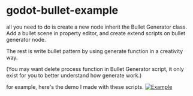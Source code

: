 # godot-bullet-example

all you need to do is create a new node inherit the Bullet Generator class. Add a bullet scene in property editor, and create extend scripts on bullet generator node.

The rest is write bullet pattern by using generate function in a creativity way.

(You may want delete process function in Bullet Generator script, it only exist for you to better understand how generate work.)

for example, here's the demo I made with these scripts.
[![Example](https://img.youtube.com/vi/HiDiJkl45gc/0.jpg)](https://www.youtube.com/watch?v=HiDiJkl45gc)
